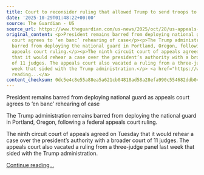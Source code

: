 ```yaml
---
title: Court to reconsider ruling that allowed Trump to send troops to Portland
date: '2025-10-29T01:48:22+00:00'
source: The Guardian - US
source_url: https://www.theguardian.com/us-news/2025/oct/28/us-appeals-court-trump-portland-troops
original_content: <p>President remains barred from deploying national guard as appeals
  court agrees to ‘en banc’ rehearing of case</p><p>The Trump administration remains
  barred from deploying the national guard in Portland, Oregon, following a federal
  appeals court ruling.</p><p>The ninth circuit court of appeals agreed on Tuesday
  that it would rehear a case over the president’s authority with a broader court
  of 11 judges. The appeals court also vacated a ruling from a three-judge panel last
  week that sided with the Trump administration.</p> <a href="https://www.theguardian.com/us-news/2025/oct/28/us-appeals-court-trump-portland-troops">Continue
  reading...</a>
content_checksum: 0dc5e4c8e55a88ea5a621cb04818ad58a28efa990c554682ddb041f407b7bfa0
---
```


President remains barred from deploying national guard as appeals court agrees to ‘en banc’ rehearing of case

The Trump administration remains barred from deploying the national guard in Portland, Oregon, following a federal appeals court ruling.

The ninth circuit court of appeals agreed on Tuesday that it would rehear a case over the president’s authority with a broader court of 11 judges. The appeals court also vacated a ruling from a three-judge panel last week that sided with the Trump administration.

 [Continue reading...](https://www.theguardian.com/us-news/2025/oct/28/us-appeals-court-trump-portland-troops)